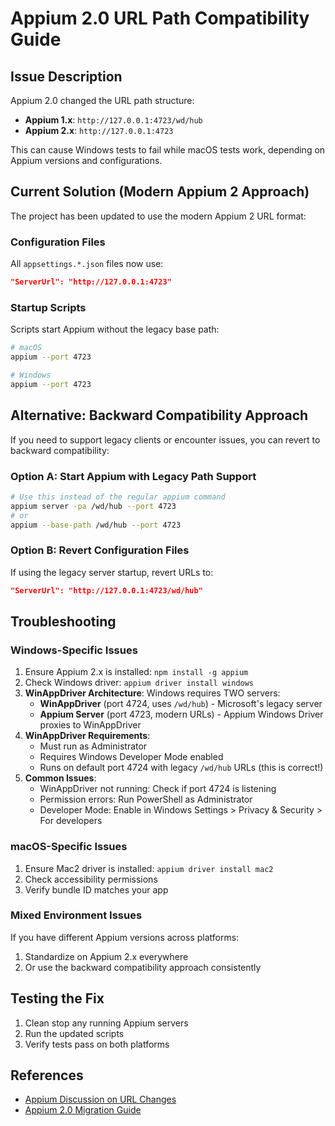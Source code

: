 # Appium 2.0 URL Path Compatibility Guide

## Issue Description
Appium 2.0 changed the URL path structure:
- **Appium 1.x**: `http://127.0.0.1:4723/wd/hub`
- **Appium 2.x**: `http://127.0.0.1:4723`

This can cause Windows tests to fail while macOS tests work, depending on Appium versions and configurations.

## Current Solution (Modern Appium 2 Approach)
The project has been updated to use the modern Appium 2 URL format:

### Configuration Files
All `appsettings.*.json` files now use:
```json
"ServerUrl": "http://127.0.0.1:4723"
```

### Startup Scripts
Scripts start Appium without the legacy base path:
```bash
# macOS
appium --port 4723

# Windows
appium --port 4723
```

## Alternative: Backward Compatibility Approach
If you need to support legacy clients or encounter issues, you can revert to backward compatibility:

### Option A: Start Appium with Legacy Path Support
```bash
# Use this instead of the regular appium command
appium server -pa /wd/hub --port 4723
# or
appium --base-path /wd/hub --port 4723
```

### Option B: Revert Configuration Files
If using the legacy server startup, revert URLs to:
```json
"ServerUrl": "http://127.0.0.1:4723/wd/hub"
```

## Troubleshooting

### Windows-Specific Issues
1. Ensure Appium 2.x is installed: `npm install -g appium`
2. Check Windows driver: `appium driver install windows`
3. **WinAppDriver Architecture**: Windows requires TWO servers:
   - **WinAppDriver** (port 4724, uses `/wd/hub`) - Microsoft's legacy server
   - **Appium Server** (port 4723, modern URLs) - Appium Windows Driver proxies to WinAppDriver
4. **WinAppDriver Requirements**:
   - Must run as Administrator
   - Requires Windows Developer Mode enabled
   - Runs on default port 4724 with legacy `/wd/hub` URLs (this is correct!)
5. **Common Issues**:
   - WinAppDriver not running: Check if port 4724 is listening
   - Permission errors: Run PowerShell as Administrator
   - Developer Mode: Enable in Windows Settings > Privacy & Security > For developers

### macOS-Specific Issues
1. Ensure Mac2 driver is installed: `appium driver install mac2`
2. Check accessibility permissions
3. Verify bundle ID matches your app

### Mixed Environment Issues
If you have different Appium versions across platforms:
1. Standardize on Appium 2.x everywhere
2. Or use the backward compatibility approach consistently

## Testing the Fix
1. Clean stop any running Appium servers
2. Run the updated scripts
3. Verify tests pass on both platforms

## References
- [Appium Discussion on URL Changes](https://discuss.appium.io/t/issue-with-connecting-appium-to-winappdriver/39970)
- [Appium 2.0 Migration Guide](https://appium.io/docs/en/2.0/guides/migrating-1-to-2/) 